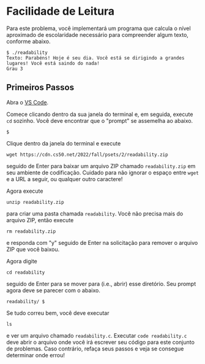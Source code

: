 # Facilidade de Leitura

Para este problema, você implementará um programa que calcula o nível aproximado de escolaridade necessário para compreender algum texto, conforme abaixo.

    $ ./readability
    Texto: Parabéns! Hoje é seu dia. Você está se dirigindo a grandes lugares! Você está saindo do nada!
    Grau 3

## Primeiros Passos

Abra o [VS Code](https://code.cs50.io/).

Comece clicando dentro da sua janela do terminal e, em seguida, execute `cd` sozinho. Você deve encontrar que o "prompt" se assemelha ao abaixo.

    $

Clique dentro da janela do terminal e execute

    wget https://cdn.cs50.net/2022/fall/psets/2/readability.zip

seguido de Enter para baixar um arquivo ZIP chamado `readability.zip` em seu ambiente de codificação. Cuidado para não ignorar o espaço entre `wget` e a URL a seguir, ou qualquer outro caractere!

Agora execute

    unzip readability.zip

para criar uma pasta chamada `readability`. Você não precisa mais do arquivo ZIP, então execute

    rm readability.zip

e responda com "y" seguido de Enter na solicitação para remover o arquivo ZIP que você baixou.

Agora digite

    cd readability

seguido de Enter para se mover para (i.e., abrir) esse diretório. Seu prompt agora deve se parecer com o abaixo.

    readability/ $

Se tudo correu bem, você deve executar

    ls

e ver um arquivo chamado `readability.c`. Executar `code readability.c` deve abrir o arquivo onde você irá escrever seu código para este conjunto de problemas. Caso contrário, refaça seus passos e veja se consegue determinar onde errou!